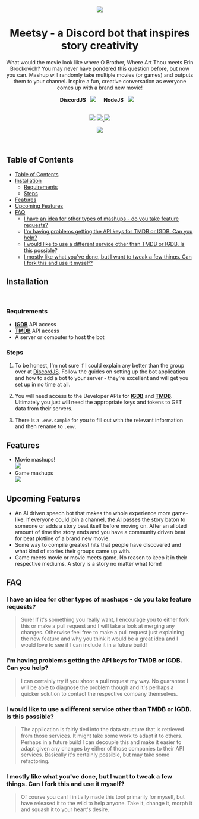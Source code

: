 <div align="center">
  <br></br>
  <img src="./.readme-assets/header.png">
  <h1 align="center">
    Meetsy - a Discord bot that inspires story creativity
    <br>
  </h1>

  <p align="center">
  What would the movie look like where O Brother, Where Art Thou meets Erin Brockovich? You may never have pondered this question before, but now you can. Mashup will randomly take multiple movies (or games) and outputs them to your channel. Inspire a fun, creative conversation as everyone comes up with a brand new movie!
    <br>
  <p>

  <div>
   <strong>DiscordJS</strong> &nbsp <img src="./.readme-assets/discord.png"> &nbsp; &nbsp; <strong>NodeJS</strong> &nbsp; <img src="./.readme-assets/nodejs.png"> &nbsp; &nbsp; 
  </div>

  <br>
  <p align="center">
      <img src="https://img.shields.io/github/last-commit/dChancellor/discord-bot-mashup?style=flat-square" />
    <a href='https://simple.wikipedia.org/wiki/MIT_License'>
        <img src="https://img.shields.io/badge/license-MIT-lightgrey" />
    </a>
    <img src="https://img.shields.io/github/issues/dChancellor/discord-bot-mashup" />
  </p>

  <p align="center">
  <img src="/.readme-assets/movies.png">
</div>
<br>

## Table of Contents
- [Table of Contents](#table-of-contents)
- [Installation](#installation)
  - [Requirements](#requirements)
  - [Steps](#steps)
- [Features](#features)
- [Upcoming Features](#upcoming-features)
- [FAQ](#faq)
  - [I have an idea for other types of mashups - do you take feature requests?](#i-have-an-idea-for-other-types-of-mashups---do-you-take-feature-requests)
  - [I'm having problems getting the API keys for TMDB or IGDB. Can you help?](#im-having-problems-getting-the-api-keys-for-tmdb-or-igdb-can-you-help)
  - [I would like to use a different service other than TMDB or IGDB. Is this possible?](#i-would-like-to-use-a-different-service-other-than-tmdb-or-igdb-is-this-possible)
  - [I mostly like what you've done, but I want to tweak a few things. Can I fork this and use it myself?](#i-mostly-like-what-youve-done-but-i-want-to-tweak-a-few-things-can-i-fork-this-and-use-it-myself)
  
## Installation
<br>

### Requirements

- [**IGDB**](https://api-docs.igdb.com/#about) API access
- [**TMDB**](https://www.themoviedb.org/documentation/api) API access
- A server or computer to host the bot

### Steps

1. To be honest, I'm not sure if I could explain any better than the group over at [DiscordJS](https://discordjs.guide/preparations/setting-up-a-bot-application.html). Follow the guides on setting up the bot application and how to add a bot to your server - they're excellent and will get you set up in no time at all.

2. You will need access to the Developer APIs for [**IGDB**](https://api-docs.igdb.com/#about) and [**TMDB**](https://www.themoviedb.org/documentation/api). Ultimately you just will need the appropriate keys and tokens to GET data from their servers.

3. There is a `.env.sample` for you to fill out with the relevant information and then rename to `.env`.

## Features

- Movie mashups!
  <br>
  <img src="./.readme-assets/movies.png">
- Game mashups
  <br>
  <img src="./.readme-assets/games.png">

## Upcoming Features

- An AI driven speech bot that makes the whole experience more game-like. If everyone could join a channel, the AI passes the story baton to someone or adds a story beat itself before moving on. After an alloted amount of time the story ends and you have a community driven beat for beat plotline of a brand new movie.
- Some way to compile greatest hits that people have discovered and what kind of stories their groups came up with.
- Game meets movie or movie meets game. No reason to keep it in their respective mediums. A story is a story no matter what form!
  
## FAQ

### I have an idea for other types of mashups - do you take feature requests?

> Sure! If it's something you really want, I encourage you to either fork this or make a pull request and I will take a look at merging any changes. Otherwise feel free to make a pull request just explaining the new feature and why you think it would be a great idea and I would love to see if I can include it in a future build!

### I'm having problems getting the API keys for TMDB or IGDB. Can you help?

> I can certainly try if you shoot a pull request my way. No guarantee I will be able to diagnose the problem though and it's perhaps a quicker solution to contact the respective company themselves.

### I would like to use a different service other than TMDB or IGDB. Is this possible?

> The application is fairly tied into the data structure that is retrieved from those services. It might take some work to adapt it to others. Perhaps in a future build I can decouple this and make it easier to adapt given any changes by either of those companies to their API services. Basically it's certainly possible, but may take some refactoring.

### I mostly like what you've done, but I want to tweak a few things. Can I fork this and use it myself?

> Of course you can! I initially made this tool primarily for myself, but have released it to the wild to help anyone. Take it, change it, morph it and squash it to your heart's desire.
